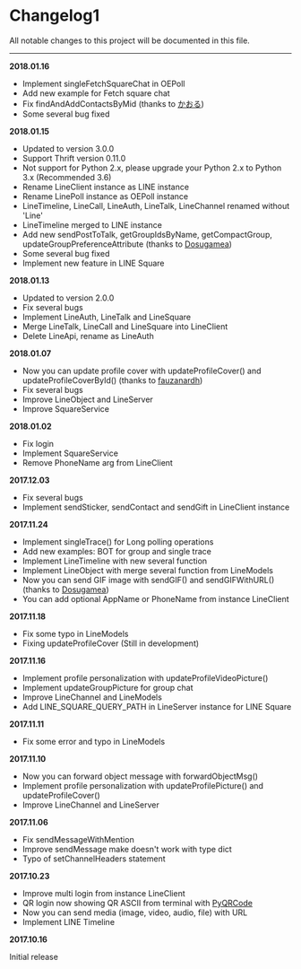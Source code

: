 # Changelog1

All notable changes to this project will be documented in this file.

----

**2018.01.16**

* Implement singleFetchSquareChat in OEPoll
* Add new example for Fetch square chat
* Fix findAndAddContactsByMid (thanks to [かおる](https://github.com/fadhiilrachman/line-py/pull/23))
* Some several bug fixed

**2018.01.15**

* Updated to version 3.0.0
* Support Thrift version 0.11.0
* Not support for Python 2.x, please upgrade your Python 2.x to Python 3.x (Recommended 3.6)
* Rename LineClient instance as LINE instance
* Rename LinePoll instance as OEPoll instance
* LineTimeline, LineCall, LineAuth, LineTalk, LineChannel renamed without 'Line'
* LineTimeline merged to LINE instance
* Add new sendPostToTalk, getGroupIdsByName, getCompactGroup, updateGroupPreferenceAttribute (thanks to [Dosugamea](https://github.com/fadhiilrachman/line-py/pull/4))
* Some several bug fixed
* Implement new feature in LINE Square

**2018.01.13**

* Updated to version 2.0.0
* Fix several bugs
* Implement LineAuth, LineTalk and LineSquare
* Merge LineTalk, LineCall and LineSquare into LineClient
* Delete LineApi, rename as LineAuth

**2018.01.07**

* Now you can update profile cover with updateProfileCover() and updateProfileCoverById() (thanks to [fauzanardh](https://github.com/fadhiilrachman/line-py/pull/14))
* Fix several bugs
* Improve LineObject and LineServer
* Improve SquareService

**2018.01.02**

* Fix login
* Implement SquareService
* Remove PhoneName arg from LineClient

**2017.12.03**

* Fix several bugs
* Implement sendSticker, sendContact and sendGift in LineClient instance

**2017.11.24**

* Implement singleTrace() for Long polling operations
* Add new examples: BOT for group and single trace
* Implement LineTimeline with new several function
* Implement LineObject with merge several function from LineModels
* Now you can send GIF image with sendGIF() and sendGIFWithURL() (thanks to [Dosugamea](https://github.com/fadhiilrachman/line-py/pull/4))
* You can add optional AppName or PhoneName from instance LineClient

**2017.11.18**

* Fix some typo in LineModels
* Fixing updateProfileCover (Still in development)

**2017.11.16**

* Implement profile personalization with updateProfileVideoPicture()
* Implement updateGroupPicture for group chat
* Improve LineChannel and LineModels
* Add LINE_SQUARE_QUERY_PATH in LineServer instance for LINE Square

**2017.11.11**

* Fix some error and typo in LineModels

**2017.11.10**

* Now you can forward object message with forwardObjectMsg()
* Implement profile personalization with updateProfilePicture() and updateProfileCover()
* Improve LineChannel and LineServer

**2017.11.06**

* Fix sendMessageWithMention
* Improve sendMessage make doesn't work with type dict
* Typo of setChannelHeaders statement

**2017.10.23**

* Improve multi login from instance LineClient
* QR login now showing QR ASCII from terminal with [PyQRCode](https://pypi.python.org/pypi/PyQRCode)
* Now you can send media (image, video, audio, file) with URL
* Implement LINE Timeline

**2017.10.16**

Initial release
